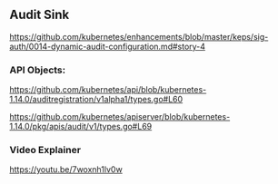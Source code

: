## Audit Sink
https://github.com/kubernetes/enhancements/blob/master/keps/sig-auth/0014-dynamic-audit-configuration.md#story-4

### API Objects:
https://github.com/kubernetes/api/blob/kubernetes-1.14.0/auditregistration/v1alpha1/types.go#L60

https://github.com/kubernetes/apiserver/blob/kubernetes-1.14.0/pkg/apis/audit/v1/types.go#L69

### Video Explainer
https://youtu.be/7woxnh1lv0w
